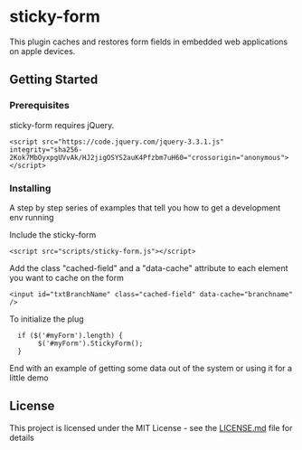 # sticky-form

This plugin caches and restores form fields in embedded web applications on apple devices.   

## Getting Started



### Prerequisites

sticky-form requires jQuery. 

```
<script src="https://code.jquery.com/jquery-3.3.1.js" integrity="sha256-2Kok7MbOyxpgUVvAk/HJ2jigOSYS2auK4Pfzbm7uH60="crossorigin="anonymous"></script>
```

### Installing

A step by step series of examples that tell you how to get a development env running

Include the sticky-form 

```
<script src="scripts/sticky-form.js"></script>
```

Add the class "cached-field" and a "data-cache" attribute to each element you want to cache on the form

```
<input id="txtBranchName" class="cached-field" data-cache="branchname" />
```

To initialize the plug

```
  if ($('#myForm').length) {
       $('#myForm').StickyForm();
  }
```


End with an example of getting some data out of the system or using it for a little demo


## License

This project is licensed under the MIT License - see the [LICENSE.md](LICENSE.md) file for details




